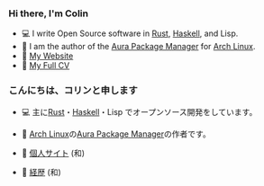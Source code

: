 ### Hi there, I'm Colin

- :computer: I write Open Source software in [Rust](https://github.com/fosskers?tab=repositories&q=&type=source&language=rust), [Haskell](https://github.com/fosskers?tab=repositories&q=&type=source&language=haskell), and Lisp.
- :penguin: I am the author of the [Aura Package Manager](https://github.com/fosskers/aura) for [Arch Linux](https://www.archlinux.org/).
- :link: [My Website](https://www.fosskers.ca)
- :high_brightness: [My Full CV](https://www.fosskers.ca/en/cv)

### こんにちは、コリンと申します

- :computer: 主に[Rust](https://github.com/fosskers?tab=repositories&q=&type=source&language=rust)・[Haskell](https://github.com/fosskers?tab=repositories&q=&type=source&language=haskell)・Lisp でオープンソース開発をしています。

- :penguin: [Arch Linux](https://www.archlinux.org/)の[Aura Package Manager](https://github.com/fosskers/aura)の作者です。
- :link: [個人サイト](https://www.fosskers.ca/jp) (和)
- :high_brightness: [経歴](https://www.fosskers.ca/jp/cv) (和)

